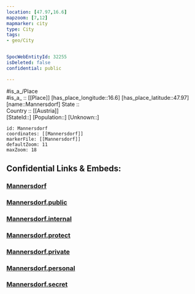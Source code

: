 ```yaml
---
location: [47.97,16.6] 
mapzoom: [7,12] 
mapmarker: city 
type: City
tags:
- geo/City


SpocWebEntityId: 32255
isDeleted: false
confidential: public

---
```

#is_a_/Place  
#is_a_ :: [[Place]] 
[has_place_longitude::16.6] 
[has_place_latitude::47.97] 
[name::Mannersdorf] 
State ::  
Country :: [[Austria]]  
[StateId::] 
[Population::] 
[Unknown::] 


```leaflet
id: Mannersdorf
coordinates: [[Mannersdorf]] 
markerFile: [[Mannersdorf]] 
defaultZoom: 11 
maxZoom: 18
```


## Confidential Links & Embeds: 

### [Mannersdorf](/_Standards/Earth/Continent/Europe/Europe~Central/Austria/Austrias_States/Niederösterreich/City/Mannersdorf.md) 

### [Mannersdorf.public](/_public/Earth/Continent/Europe/Europe~Central/Austria/Austrias_States/Niederösterreich/City/Mannersdorf.public.md) 

### [Mannersdorf.internal](/_internal/Earth/Continent/Europe/Europe~Central/Austria/Austrias_States/Niederösterreich/City/Mannersdorf.internal.md) 

### [Mannersdorf.protect](/_protect/Earth/Continent/Europe/Europe~Central/Austria/Austrias_States/Niederösterreich/City/Mannersdorf.protect.md) 

### [Mannersdorf.private](/_private/Earth/Continent/Europe/Europe~Central/Austria/Austrias_States/Niederösterreich/City/Mannersdorf.private.md) 

### [Mannersdorf.personal](/_personal/Earth/Continent/Europe/Europe~Central/Austria/Austrias_States/Niederösterreich/City/Mannersdorf.personal.md) 

### [Mannersdorf.secret](/_secret/Earth/Continent/Europe/Europe~Central/Austria/Austrias_States/Niederösterreich/City/Mannersdorf.secret.md)

